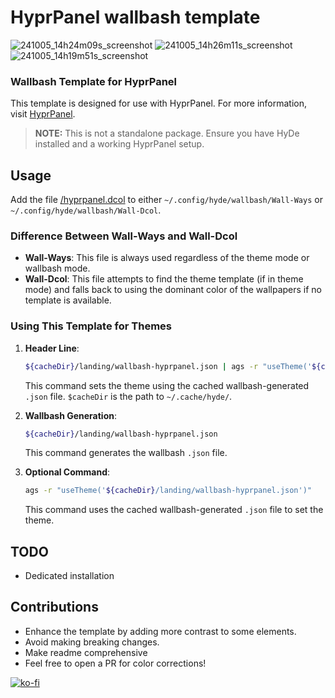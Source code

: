 # HyprPanel wallbash template

![241005_14h24m09s_screenshot](https://github.com/user-attachments/assets/355aa7f0-856b-47f6-8ced-58bc0c4a3481)
![241005_14h26m11s_screenshot](https://github.com/user-attachments/assets/e7551bec-573c-4d37-91b9-de9400176cac)
![241005_14h19m51s_screenshot](https://github.com/user-attachments/assets/11f40837-08fe-4979-b16e-b1d0a6fd4fcd)


### Wallbash Template for HyprPanel

This template is designed for use with HyprPanel. For more information, visit [HyprPanel](https://hyprpanel.com/).

> **NOTE:** This is not a standalone package. Ensure you have HyDe installed and a working HyprPanel setup.

## Usage

Add the file [/hyprpanel.dcol](https://github.com/HyDE-Project/HyprPanel/blob/3f20c8922d7c3547688a2b16eb74846170a9f224/hyprpanel.dcol) to either `~/.config/hyde/wallbash/Wall-Ways` or `~/.config/hyde/wallbash/Wall-Dcol`.

### Difference Between Wall-Ways and Wall-Dcol

- **Wall-Ways**: This file is always used regardless of the theme mode or wallbash mode.
- **Wall-Dcol**: This file attempts to find the theme template (if in theme mode) and falls back to using the dominant color of the wallpapers if no template is available.

### Using This Template for Themes

1. **Header Line**:
    ```sh
    ${cacheDir}/landing/wallbash-hyprpanel.json | ags -r "useTheme('${cacheDir}/landing/wallbash-hyprpanel.json')"
    ```
    This command sets the theme using the cached wallbash-generated `.json` file.
    `$cacheDir` is the path to `~/.cache/hyde/`.

2. **Wallbash Generation**:
    ```sh
    ${cacheDir}/landing/wallbash-hyprpanel.json
    ```
    This command generates the wallbash `.json` file.

3. **Optional Command**:
    ```sh
    ags -r "useTheme('${cacheDir}/landing/wallbash-hyprpanel.json')"
    ```
    This command uses the cached wallbash-generated `.json` file to set the theme.

## TODO
- Dedicated installation

## Contributions

- Enhance the template by adding more contrast to some elements.
- Avoid making breaking changes.
- Make readme comprehensive
- Feel free to open a PR for color corrections!

[![ko-fi](https://ko-fi.com/img/githubbutton_sm.svg)](https://ko-fi.com/A)

